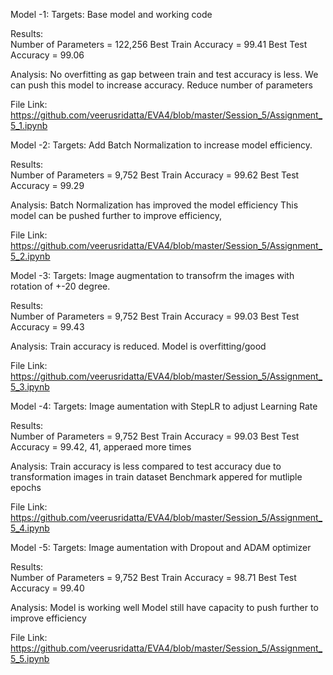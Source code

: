 Model -1:
Targets:
Base model and working code

Results:  
Number of Parameters = 122,256
Best Train Accuracy = 99.41
Best Test Accuracy = 99.06

Analysis:
No overfitting as gap between train and test accuracy is less.
We can push this model to increase accuracy.
Reduce number of parameters

File Link:
https://github.com/veerusridatta/EVA4/blob/master/Session_5/Assignment_5_1.ipynb


Model -2:
Targets: Add Batch Normalization to increase model efficiency.

Results:  
Number of Parameters = 9,752
Best Train Accuracy = 99.62
Best Test Accuracy = 99.29

Analysis:
Batch Normalization has improved the model efficiency
This model can be pushed further to improve efficiency,

File Link:
https://github.com/veerusridatta/EVA4/blob/master/Session_5/Assignment_5_2.ipynb

Model -3:
Targets: Image augmentation to transofrm the images with rotation of +-20 degree.

Results:  
Number of Parameters = 9,752
Best Train Accuracy = 99.03
Best Test Accuracy = 99.43

Analysis:
Train accuracy is reduced.
Model is overfitting/good

File Link:
https://github.com/veerusridatta/EVA4/blob/master/Session_5/Assignment_5_3.ipynb

Model -4:
Targets: Image aumentation with StepLR to adjust Learning Rate

Results:  
Number of Parameters = 9,752
Best Train Accuracy = 99.03
Best Test Accuracy = 99.42, 41, apperaed more times

Analysis:
Train accuracy is less compared to test accuracy due to transformation images in train dataset
Benchmark appered for mutliple epochs 

File Link:
https://github.com/veerusridatta/EVA4/blob/master/Session_5/Assignment_5_4.ipynb


Model -5:
Targets: Image aumentation with Dropout and ADAM optimizer 

Results:  
Number of Parameters = 9,752
Best Train Accuracy = 98.71
Best Test Accuracy = 99.40

Analysis:
Model is working well
Model still have capacity to push further to improve efficiency

File Link:
https://github.com/veerusridatta/EVA4/blob/master/Session_5/Assignment_5_5.ipynb






